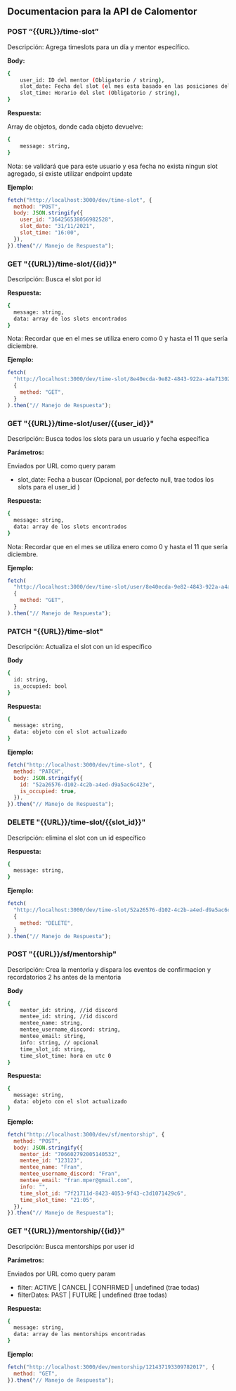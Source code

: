 ## Documentacion para la API de Calomentor

### POST “{{URL}}/time-slot”

Descripción: Agrega timeslots para un día y mentor específico.

**Body:**

```bash
{
    user_id: ID del mentor (Obligatorio / string),
    slot_date: Fecha del slot (el mes esta basado en las posiciones del array empezando con enero en 00) (Obligatorio / string),
    slot_time: Horario del slot (Obligatorio / string),
}
```

**Respuesta:**

Array de objetos, donde cada objeto devuelve:

```bash
{
    message: string,
}
```

Nota: se validará que para este usuario y esa fecha no exista ningun slot agregado, si existe utilizar endpoint update

**Ejemplo:**

```js
fetch("http://localhost:3000/dev/time-slot", {
  method: "POST",
  body: JSON.stringify({
    user_id: "364256538056982528",
    slot_date: "31/11/2021",
    slot_time: "16:00",
  }),
}).then("// Manejo de Respuesta");
```

### GET "{{URL}}/time-slot/{{id}}"

Descripción: Busca el slot por id

**Respuesta:**

```bash
{
  message: string,
  data: array de los slots encontrados
}
```

Nota: Recordar que en el mes se utiliza enero como 0 y hasta el 11 que sería diciembre.

**Ejemplo:**

```js
fetch(
  "http://localhost:3000/dev/time-slot/8e40ecda-9e82-4843-922a-a4a71302b630",
  {
    method: "GET",
  }
).then("// Manejo de Respuesta");
```

### GET "{{URL}}/time-slot/user/{{user_id}}"

Descripción: Busca todos los slots para un usuario y fecha específica

**Parámetros:**

Enviados por URL como query param

- slot_date: Fecha a buscar (Opcional, por defecto null, trae todos los slots para el user_id )

**Respuesta:**

```bash
{
  message: string,
  data: array de los slots encontrados
}
```

Nota: Recordar que en el mes se utiliza enero como 0 y hasta el 11 que sería diciembre.

**Ejemplo:**

```js
fetch(
  "http://localhost:3000/dev/time-slot/user/8e40ecda-9e82-4843-922a-a4a71302b630?slot_date=14/11/2021",
  {
    method: "GET",
  }
).then("// Manejo de Respuesta");
```

### PATCH "{{URL}}/time-slot"

Descripción: Actualiza el slot con un id específico

**Body**

```bash
{
  id: string,
  is_occupied: bool
}
```

**Respuesta:**

```bash
{
  message: string,
  data: objeto con el slot actualizado
}
```

**Ejemplo:**

```js
fetch("http://localhost:3000/dev/time-slot", {
  method: "PATCH",
  body: JSON.stringify({
    id: "52a26576-d102-4c2b-a4ed-d9a5ac6c423e",
    is_occupied: true,
  }),
}).then("// Manejo de Respuesta");
```

### DELETE "{{URL}}/time-slot/{{slot_id}}"

Descripción: elimina el slot con un id específico

**Respuesta:**

```bash
{
  message: string,
}
```

**Ejemplo:**

```js
fetch(
  "http://localhost:3000/dev/time-slot/52a26576-d102-4c2b-a4ed-d9a5ac6c423e",
  {
    method: "DELETE",
  }
).then("// Manejo de Respuesta");
```

### POST "{{URL}}/sf/mentorship"

Descripción: Crea la mentoria y dispara los eventos de confirmacion y recordatorios 2 hs antes de la mentoria

**Body**

```bash
{
    mentor_id: string, //id discord
    mentee_id: string, //id discord
    mentee_name: string,
    mentee_username_discord: string,
    mentee_email: string,
    info: string, // opcional
    time_slot_id: string,
    time_slot_time: hora en utc 0
}
```

**Respuesta:**

```bash
{
  message: string,
  data: objeto con el slot actualizado
}
```

**Ejemplo:**

```js
fetch("http://localhost:3000/dev/sf/mentorship", {
  method: "POST",
  body: JSON.stringify({
    mentor_id: "706602792005140532",
    mentee_id: "123123",
    mentee_name: "Fran",
    mentee_username_discord: "Fran",
    mentee_email: "fran.mper@gmail.com",
    info: "",
    time_slot_id: "7f21711d-8423-4053-9f43-c3d1071429c6",
    time_slot_time: "21:05",
  }),
}).then("// Manejo de Respuesta");
```

### GET "{{URL}}/mentorship/{{id}}"

Descripción: Busca mentorships por user id

**Parámetros:**

Enviados por URL como query param

- filter: ACTIVE | CANCEL | CONFIRMED | undefined (trae todas)
- filterDates: PAST | FUTURE | undefined (trae todas)

**Respuesta:**

```bash
{
  message: string,
  data: array de las mentorships encontradas
}
```

**Ejemplo:**

```js
fetch("http://localhost:3000/dev/mentorship/121437193309782017", {
  method: "GET",
}).then("// Manejo de Respuesta");
```
